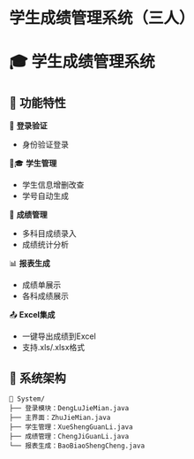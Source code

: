 # 学生成绩管理系统（三人）
# 🎓 学生成绩管理系统

## 🚀 功能特性
🔐 **登录验证** 
- 身份验证登录

👨🎓 **学生管理** 
- 学生信息增删改查
- 学号自动生成

📝 **成绩管理** 
- 多科目成绩录入
- 成绩统计分析

📊 **报表生成** 
- 成绩单展示
- 各科成绩展示

📤 **Excel集成** 
- 一键导出成绩到Excel
- 支持.xls/.xlsx格式




## 🤖 系统架构
```
📂 System/
├── 登录模块：DengLuJieMian.java
├── 主界面：ZhuJieMian.java
├── 学生管理：XueShengGuanLi.java
├── 成绩管理：ChengJiGuanLi.java
└── 报表生成：BaoBiaoShengCheng.java
```
